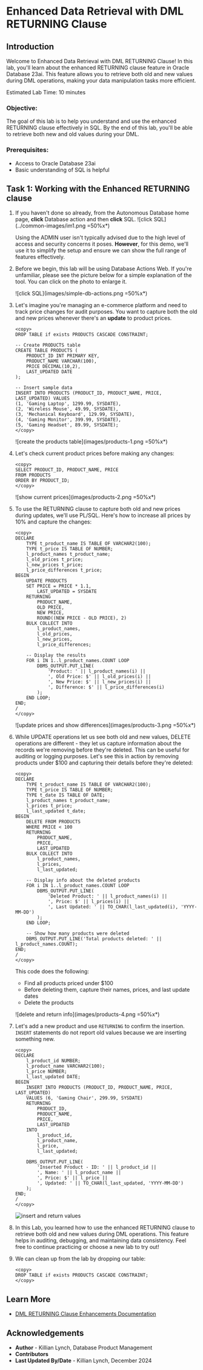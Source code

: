 # Enhanced Data Retrieval with DML RETURNING Clause

## Introduction

Welcome to Enhanced Data Retrieval with DML RETURNING Clause! In this lab, you'll learn about the enhanced RETURNING clause feature in Oracle Database 23ai. This feature allows you to retrieve both old and new values during DML operations, making your data manipulation tasks more efficient.

Estimated Lab Time: 10 minutes

### Objective:
The goal of this lab is to help you understand and use the enhanced RETURNING clause effectively in SQL. By the end of this lab, you'll be able to retrieve both new and old values during your DML.

### Prerequisites:
- Access to Oracle Database 23ai
- Basic understanding of SQL is helpful

## Task 1: Working with the Enhanced RETURNING clause

1. If you haven't done so already, from the Autonomous Database home page, **click** Database action and then **click** SQL.
    ![click SQL](../common-images/im1.png =50%x*)

    Using the ADMIN user isn't typically advised due to the high level of access and security concerns it poses. **However**, for this demo, we'll use it to simplify the setup and ensure we can show the full range of features effectively.

2. Before we begin, this lab will be using Database Actions Web. If you're unfamiliar, please see the picture below for a simple explanation of the tool. You can click on the photo to enlarge it.

    ![click SQL](images/simple-db-actions.png =50%x*)

3. Let's imagine you're managing an e-commerce platform and need to track price changes for audit purposes. You want to capture both the old and new prices whenever there's an **update** to product prices.

    ```
    <copy>
    DROP TABLE if exists PRODUCTS CASCADE CONSTRAINT;
    
    -- Create PRODUCTS table
    CREATE TABLE PRODUCTS (
        PRODUCT_ID INT PRIMARY KEY,
        PRODUCT_NAME VARCHAR(100),
        PRICE DECIMAL(10,2),
        LAST_UPDATED DATE
    );

    -- Insert sample data
    INSERT INTO PRODUCTS (PRODUCT_ID, PRODUCT_NAME, PRICE, LAST_UPDATED) VALUES
    (1, 'Gaming Laptop', 1299.99, SYSDATE),
    (2, 'Wireless Mouse', 49.99, SYSDATE),
    (3, 'Mechanical Keyboard', 129.99, SYSDATE),
    (4, 'Gaming Monitor', 399.99, SYSDATE),
    (5, 'Gaming Headset', 89.99, SYSDATE);
    </copy>
    ```
    ![create the products table](images/products-1.png =50%x*)

4. Let's check current product prices before making any changes:

    ```
    <copy>
    SELECT PRODUCT_ID, PRODUCT_NAME, PRICE
    FROM PRODUCTS
    ORDER BY PRODUCT_ID;
    </copy>
    ```
    ![show current prices](images/products-2.png =50%x*)

5. To use the RETURNING clause to capture both old and new prices during updates, we'll use PL/SQL. Here's how to increase all prices by 10% and capture the changes:

    ```
    <copy>
    DECLARE
        TYPE t_product_name IS TABLE OF VARCHAR2(100);
        TYPE t_price IS TABLE OF NUMBER;
        l_product_names t_product_name;
        l_old_prices t_price;
        l_new_prices t_price;
        l_price_differences t_price;
    BEGIN
        UPDATE PRODUCTS
        SET PRICE = PRICE * 1.1,
            LAST_UPDATED = SYSDATE
        RETURNING 
            PRODUCT_NAME,
            OLD PRICE,
            NEW PRICE,
            ROUND((NEW PRICE - OLD PRICE), 2)
        BULK COLLECT INTO 
            l_product_names,
            l_old_prices,
            l_new_prices,
            l_price_differences;
            
        -- Display the results
        FOR i IN 1..l_product_names.COUNT LOOP
            DBMS_OUTPUT.PUT_LINE(
                'Product: ' || l_product_names(i) ||
                ', Old Price: $' || l_old_prices(i) ||
                ', New Price: $' || l_new_prices(i) ||
                ', Difference: $' || l_price_differences(i)
            );
        END LOOP;
    END;
    /
    </copy>
    ```
    ![update prices and show differences](images/products-3.png =50%x*)

6. While UPDATE operations let us see both old and new values, DELETE operations are different - they let us capture information about the records we're removing before they're deleted. This can be useful for auditing or logging purposes. Let's see this in action by removing products under $100 and capturing their details before they're deleted:

    ```
    <copy>
    DECLARE
        TYPE t_product_name IS TABLE OF VARCHAR2(100);
        TYPE t_price IS TABLE OF NUMBER;
        TYPE t_date IS TABLE OF DATE;
        l_product_names t_product_name;
        l_prices t_price;
        l_last_updated t_date;
    BEGIN
        DELETE FROM PRODUCTS 
        WHERE PRICE < 100
        RETURNING 
            PRODUCT_NAME,
            PRICE,
            LAST_UPDATED
        BULK COLLECT INTO 
            l_product_names,
            l_prices,
            l_last_updated;
            
        -- Display info about the deleted products
        FOR i IN 1..l_product_names.COUNT LOOP
            DBMS_OUTPUT.PUT_LINE(
                'Deleted Product: ' || l_product_names(i) ||
                ', Price: $' || l_prices(i) ||
                ', Last Updated: ' || TO_CHAR(l_last_updated(i), 'YYYY-MM-DD')
            );
        END LOOP;
        
        -- Show how many products were deleted
        DBMS_OUTPUT.PUT_LINE('Total products deleted: ' || l_product_names.COUNT);
    END;
    /
    </copy>
    ```

    This code does the following:
    * Find all products priced under $100
    * Before deleting them, capture their names, prices, and last update dates
    * Delete the products

    ![delete and return info](images/products-4.png =50%x*)

7. Let's add a new product and use `RETURNING` to confirm the insertion. `INSERT` statements do not report old values because we are inserting something new.

    ```
    <copy>
    DECLARE
        l_product_id NUMBER;
        l_product_name VARCHAR2(100);
        l_price NUMBER;
        l_last_updated DATE;
    BEGIN
        INSERT INTO PRODUCTS (PRODUCT_ID, PRODUCT_NAME, PRICE, LAST_UPDATED)
        VALUES (6, 'Gaming Chair', 299.99, SYSDATE)
        RETURNING 
            PRODUCT_ID,
            PRODUCT_NAME,
            PRICE,
            LAST_UPDATED
        INTO
            l_product_id,
            l_product_name,
            l_price,
            l_last_updated;
            
        DBMS_OUTPUT.PUT_LINE(
            'Inserted Product - ID: ' || l_product_id ||
            ', Name: ' || l_product_name ||
            ', Price: $' || l_price ||
            ', Updated: ' || TO_CHAR(l_last_updated, 'YYYY-MM-DD')
        );
    END;
    /
    </copy>
    ```
    ![insert and return values](images/products-5.png " ")

8. In this Lab, you learned how to use the enhanced RETURNING clause to retrieve both old and new values during DML operations. This feature helps in auditing, debugging, and maintaining data consistency. Feel free to continue practicing or choose a new lab to try out!

9. We can clean up from the lab by dropping our table:

    ```
    <copy>
    DROP TABLE if exists PRODUCTS CASCADE CONSTRAINT;
    </copy>
    ```

## Learn More

* [DML RETURNING Clause Enhancements Documentation](https://docs.oracle.com/en/database/oracle/oracle-database/23/sqlrf/UPDATE.html)

## Acknowledgements
* **Author** - Killian Lynch, Database Product Management
* **Contributors**
* **Last Updated By/Date** - Killian Lynch, December 2024
